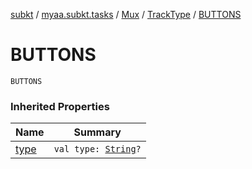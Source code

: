 [subkt](../../../index.md) / [myaa.subkt.tasks](../../index.md) / [Mux](../index.md) / [TrackType](index.md) / [BUTTONS](./-b-u-t-t-o-n-s.md)

# BUTTONS

`BUTTONS`

### Inherited Properties

| Name | Summary |
|---|---|
| [type](type.md) | `val type: `[`String`](https://kotlinlang.org/api/latest/jvm/stdlib/kotlin/-string/index.html)`?` |
